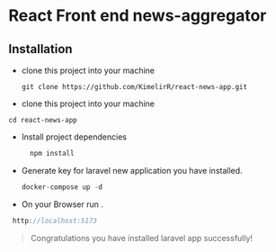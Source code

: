 # React Front end news-aggregator
## Installation

* clone this project into your machine
  ```
  git clone https://github.com/KimelirR/react-news-app.git
  ```
* clone this project into your machine
```
cd react-news-app
```

* Install project dependencies

  ```javascript
    npm install
  ```

* Generate key for laravel new application you have installed.
    ```php
    docker-compose up -d
    ```

* On your Browser run .
```javascript
 http://localhost:5173
```
> Congratulations you have installed laravel app successfully!





